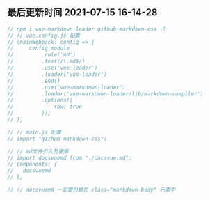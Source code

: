 <!--
 * @Description: Vue第三方插件使用文档
 * @Author: panrui
 * @Date: 2021-05-25 14:49:41
 * @LastEditTime: 2021-07-15 16:14:28
 * @LastEditors: panrui
 * 不忘初心,不负梦想
-->

## 最后更新时间 2021-07-15 16-14-28
<!-- ## Vue-cli3 引用 readme.md 文件作为组件 -->

```Javascript
// npm i vue-markdown-loader github-markdown-css -S
// // vue.config.js 配置
// chainWebpack: config => {
//     config.module
//         .rule('md')
//         .test(/\.md$/)
//         .use('vue-loader')
//         .loader('vue-loader')
//         .end()
//         .use('vue-markdown-loader')
//         .loader('vue-markdown-loader/lib/markdown-compiler')
//         .options({
//             raw: true
//         });
// },

// // main.js 配置
// import "github-markdown-css";

// // md文件引入及使用
// import docsvuemd from "./docsvue.md";
// components: {
//   docsvuemd
// },

// // docsvuemd 一定要包裹在 class="markdown-body" 元素中
```
